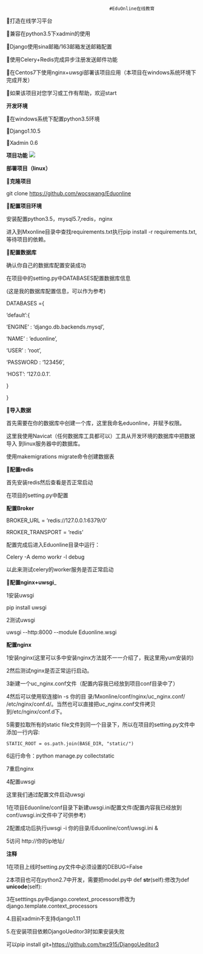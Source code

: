                                           #EduOnline在线教育
打造在线学习平台

兼容在python3.5下xadmin的使用

Django使用sina邮箱/163邮箱发送邮箱配置

使用Celery+Redis完成异步注册发送邮件功能

在Centos7下使用nginx+uwsgi部署该项目应用（本项目在windows系统环境下完成开发）

如果该项目对您学习或工作有帮助，欢迎start


__开发环境__


在windows系统下配置python3.5环境

Django1.10.5

Xadmin 0.6



__项目功能__
![](https://github.com/wocswang/Eduonline/blob/master/project.jpg)



__部署项目（linux）__

__克隆项目__

git clone https://github.com/wocswang/Eduonline

__配置项目环境__

安装配置python3.5，mysql5.7,redis，nginx

进入到Mxonline目录中查找requirements.txt执行pip install -r requirements.txt,
等待项目的依赖。

__配置数据库__

确认你自己的数据库配置安装成功


在项目中的setting.py中DATABASES配置数据库信息

(这是我的数据库配置信息，可以作为参考)

DATABASES ={

‘default’:{

‘ENGINE’ :  ‘django.db.backends.mysql’,

‘NAME’ : ’eduonline’,

‘USER’ : ‘root’,

‘PASSWORD : ‘123456’,

‘HOST’: ‘127.0.0.1’. 

}

}

__导入数据__

首先需要在你的数据库中创建一个库，这里我命名eduonline，并赋予权限。

这里我使用Navicat（任何数据库工具都可以）工具从开发环境的数据库中把数据导入	到linux服务器中的数据库。

使用makemigrations migrate命令创建数据表


__配置redis__

首先安装redis然后查看是否正常启动

在项目的setting.py中配置

__配置Broker__

BROKER_URL = ‘redis://127.0.0.1:6379/0’

RROKER_TRANSPORT = ‘redis’	

配置完成后进入Eduonline目录中运行：

Celery -A demo workr -l debug

以此来测试celery的worker服务是否正常启动


__配置nginx+uwsgi___

1安装uwsgi

pip install uwsgi

2测试uwsgi

uwsgi --http:8000 --module Eduonline.wsgi

__配置nginx__

1安装nginx(这里可以多中安装nginx方法就不一一介绍了，我这里用yum安装的)

2然后测试nginx是否正常运行启动。

3新建一个uc_nginx.conf文件（配置内容我已经放到项目conf目录中了）


4然后可以使用软连接ln -s 你的目
录/Mxonline/conf/nginx/uc_nginx.conf/ /etc/nginx/conf.d/。当然也可以直接把uc_nginx.conf文件拷贝到/etc/nginx/conf.d下。


5需要拉取所有的static file文件到同一个目录下，所以在项目的setting.py文件中添加一行内容:

	STATIC_ROOT = os.path.join(BASE_DIR, "static/")

6运行命令：python manage.py collectstatic

7重启nginx


4配置uwsgi

这里我们通过配置文件启动uwsgi

1在项目Eduonline/conf目录下新建uwsgi.ini配置文件(配置内容我已经放到	conf/uwsgi.ini文件中了可供参考)

2配置成功后执行uwsgi -i 你的目录/Eduonline/conf/uwsgi.ini &


5访问
http://你的ip地址/

__注释__

1在项目上线时setting.py文件中必须设置的DEBUG=False

2本项目也可在python2.7中开发，需要把model.py中 def __str__(self):修改为def __unicode__(self):

3在setttings.py中django.coretext_processors修改为django.template.context_processors

4.目前xadmin不支持django1.11

5.在安装项目依赖DjangoUeditor3时如果安装失败

可以pip install git+https://github.com/twz915/DjangoUeditor3